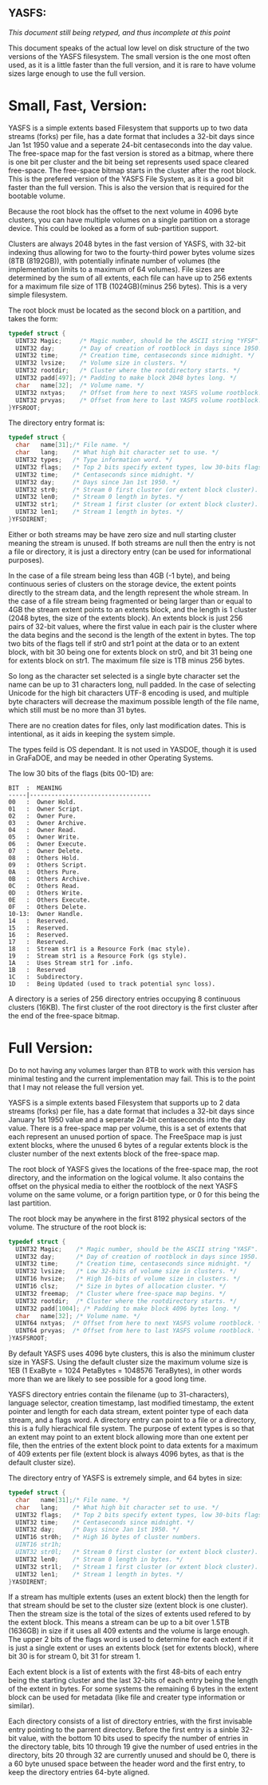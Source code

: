 ## YASFS:

_This document still being retyped, and thus incomplete at this point_

This document speaks of the actual low level on disk structure of the two versions of the YASFS filesystem.  The small version is the one most often used, as it is a little faster than the full version, and it is rare to have volume sizes large enough to use the full version.

# Small, Fast, Version:

YASFS is a simple extents based Filesystem that supports up to two data streams (forks) per file, has a date format that includes a 32-bit days since Jan 1st 1950 value and a seperate 24-bit centaseconds into the day value.  The free-space map for the fast version is stored as a bitmap, where there is one bit per cluster and the bit being set represents used space cleared free-space.  The free-space bitmap starts in the cluster after the root block.  This is the prefered version of the YASFS File System, as it is a good bit faster than the full version.  This is also the version that is required for the bootable volume.

Because the root block has the offset to the next volume in 4096 byte clusters, you can have multiple volumes on a single partition on a storage device.  This could be looked as a form of sub-partition support.

Clusters are always 2048 bytes in the fast version of YASFS, with 32-bit indexing thus allowing for two to the fourty-third power bytes volume sizes (8TB (8192GB)), with potentially infinate number of volumes (the implementation limits to a maximum of 64 volumes).  File sizes are determined by the sum of all extents, each file can have up to 256 extents for a maximum file size of 1TB (1024GB)(minus 256 bytes).  This is a very simple filesystem.

The root block must be located as the second block on a partition, and takes the form:
```c
typedef struct {
  UINT32 Magic;     /* Magic number, should be the ASCII string "YFSF". */
  UINT32 day;       /* Day of creation of rootblock in days since 1950. */
  UINT32 time;      /* Creation time, centaseconds since midnight. */
  UINT32 lvsize;    /* Volume size in clusters. */
  UINT32 rootdir;   /* Cluster where the rootdirectory starts. */
  UINT32 padd[497]; /* Padding to make block 2048 bytes long. */
  char   name[32];  /* Volume name. */
  UINT32 nxtyas;    /* Offset from here to next YASFS volume rootblock. */
  UINT32 prvyas;    /* Offset from here to last YASFS volume rootblock. */
}YFSROOT;
```

The directory entry format is:

```c
typedef struct {
  char   name[31];/* File name. */
  char   lang;    /* What high bit character set to use. */
  UINT32 types;   /* Type information word. */
  UINT32 flags;   /* Top 2 bits specify extent types, low 30-bits flags. */
  UINT32 time;    /* Centaseconds since midnight. */
  UINT32 day;     /* Days since Jan 1st 1950. */
  UINT32 str0;    /* Stream 0 first cluster (or extent block cluster). */
  UINT32 len0;    /* Stream 0 length in bytes. */
  UINT32 str1;    /* Stream 1 first cluster (or extent block cluster). */
  UINT32 len1;    /* Stream 1 length in bytes. */
}YFSDIRENT;
```

Either or both streams may be have zero size and null starting cluster meaning the stream is unused.  If both streams are null then the entry is not a file or directory, it is just a directory entry (can be used for informational purposes).

In the case of a file stream being less than 4GB (-1 byte), and being continuous series of clusters on the storage device, the extent points directly to the stream data, and the length represent the whole stream.  In the case of a file stream being fragmented or being larger than or equal to 4GB the stream extent points to an extents block, and the length is 1 cluster (2048 bytes, the size of the extents block).  An extents block is just 256 pairs of 32-bit values, where the first value in each pair is the cluster where the data begins and the second is the length of the extent in bytes.  The top two bits of the flags tell if str0 and str1 point at the data or to an extent block, with bit 30 being one for extents block on str0, and bit 31 being one for extents block on str1.  The maximum file size is 1TB minus 256 bytes.

So long as the character set selected is a single byte character set the name can be up to 31 characters long, null padded.  In the case of selecting Unicode for the high bit characters UTF-8 encoding is used, and multiple byte characters will decrease the maximum possible length of the file name, which still must be no more than 31 bytes.

There are no creation dates for files, only last modification dates.  This is intentional, as it aids in keeping the system simple.

The types feild is OS dependant.  It is not used in YASDOE, though it is used in GraFaDOE, and may be needed in other Operating Systems.

The low 30 bits of the flags (bits 00-1D) are:
```
BIT  :  MEANING
-----|----------------------------------
00   :  Owner Hold.
01   :  Owner Script.
02   :  Owner Pure.
03   :  Owner Archive.
04   :  Owner Read.
05   :  Owner Write.
06   :  Owner Execute.
07   :  Owner Delete.
08   :  Others Hold.
09   :  Others Script.
0A   :  Others Pure.
0B   :  Others Archive.
0C   :  Others Read.
0D   :  Others Write.
0E   :  Others Execute.
0F   :  Others Delete.
10-13:  Owner Handle.
14   :  Reserved.
15   :  Reserved.
16   :  Reserved.
17   :  Reserved.
18   :  Stream str1 is a Resource Fork (mac style).
19   :  Stream str1 is a Resource Fork (gs style).
1A   :  Uses Stream str1 for .info.
1B   :  Reserved
1C   :  Subdirectory.
1D   :  Being Updated (used to track potential sync loss).
```

A directory is a series of 256 directory entries occupying 8 continuous clusters (16KB).  The first cluster of the root directory is the first cluster after the end of the free-space bitmap.


# Full Version:

Do to not having any volumes larger than 8TB to work with this version has minimal testing and the current implementation may fail.  This is to the point that I may not release the full version yet.

YASFS is a simple extents based Filesystem that supports up to 2 data streams (forks) per file, has a date format that includes a 32-bit days since January 1st 1950 value and a seperate 24-bit centaseconds into the day value.  There is a free-space map per volume, this is a set of extents that each represent an unused portion of space.  The FreeSpace map is just extent blocks, where the unused 6 bytes of a regular extents block is the cluster number of the next extents block of the free-space map.

The root block of YASFS gives the locations of the free-space map, the root directory, and the information on the logical volume.  It also contains the offset on the physical media to either the rootblock of the next YASFS volume on the same volume, or a forign partition type, or 0 for this being the last partition.

The root block may be anywhere in the first 8192 physical sectors of the volume.  The structure of the root block is:
```c
typedef struct {
  UINT32 Magic;    /* Magic number, should be the ASCII string "YASF". */
  UINT32 day;      /* Day of creation of rootblock in days since 1950. */
  UINT32 time;     /* Creation time, centaseconds since midnight. */
  UINT32 lvsize;   /* Low 32-bits of volume size in clusters. */
  UINT16 hvsize;   /* High 16-bits of volume size in clusters. */
  UINT16 clsz;     /* Size in bytes of allocation cluster. */
  UINT32 freemap;  /* Cluster where free-space map begins. */
  UINT32 rootdir;  /* Cluster where the rootdirectory starts. */
  UINT32 padd[1004]; /* Padding to make block 4096 bytes long. */
  char   name[32]; /* Volume name. */
  UINT64 nxtyas;  /* Offset from here to next YASFS volume rootblock. */
  UINT64 prvyas;  /* Offset from here to last YASFS volume rootblock. */
}YASFSROOT;
```
By default YASFS uses 4096 byte clusters, this is also the minimum cluster size in YASFS.  Using the default cluster size the maximum volume size is 1EB (1 ExaByte = 1024 PetaBytes = 1048576 TeraBytes), in other words more than we are likely to see possible for a good long time.

YASFS directory entries contain the filename (up to 31-characters), language selector, creation timestamp, last modified timestamp, the extent pointer and length for each data stream, extent pointer type of each data stream, and a flags word.  A directory entry can point to a file or a directory, this is a fully hierachical file system.  The purpose of extent types is so that an extent may point to an extent block allowing more than one extent per file, then the entries of the extent block point to data extents for a maximum of 409 extents per file (extent block is always 4096 bytes, as that is the default cluster size). 

The directory entry of YASFS is extremely simple, and 64 bytes in size:

```c
typedef struct {
  char   name[31];/* File name. */
  char   lang;    /* What high bit character set to use. */
  UINT32 flags;   /* Top 2 bits specify extent types, low 30-bits flags. */
  UINT32 time;    /* Centaseconds since midnight. */
  UINT32 day;     /* Days since Jan 1st 1950. */
  UINT16 str0h;   /* High 16 bytes of cluster numbers.
  UINT16 str1h;
  UINT32 str0l;   /* Stream 0 first cluster (or extent block cluster). */
  UINT32 len0;    /* Stream 0 length in bytes. */
  UINT32 str1l;   /* Stream 1 first cluster (or extent block cluster). */
  UINT32 len1;    /* Stream 1 length in bytes. */
}YASDIRENT;
```

If a stream has multiple extents (uses an extent block) then the length for that stream should be set to the cluster size (extent block is one cluster).  Then the stream size is the total of the sizes of extents used refered to by the extent block.  This means a stream can be up to a bit over 1.5TB (1636GB) in size if it uses all 409 extents and the volume is large enough.  The upper 2 bits of the flags word is used to determine for each extent if it is just a single extent or uses an extents block (set for extents block), where bit 30 is for stream 0, bit 31 for stream 1.

Each extent block is a list of extents with the first 48-bits of each entry being the starting cluster and the last 32-bits of each entry being the length of the extent in bytes.  For some systems the remaining 6 bytes in the extent block can be used for metadata (like file and creater type information or similar).

Each directory consists of a list of directory entries, with the first invisable entry pointing to the parrent directory.  Before the first entry is a sinble 32-bit value, with the bottom 10 bits used to specify the number of entries in the directory table, bits 10 through 19 give the number of used entries in the directory, bits 20 through 32 are currently unused and should be 0, there is a 60 byte unused space between the header word and the first entry, to keep the directory entries 64-byte aligned.
